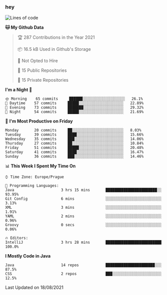 ### hey

<!--START_SECTION:waka-->
![Lines of code](https://img.shields.io/badge/From%20Hello%20World%20I%27ve%20Written-108575%20lines%20of%20code-blue)

**🐱 My Github Data** 

> 🏆 287 Contributions in the Year 2021
 > 
> 📦 16.5 kB Used in Github's Storage 
 > 
> 🚫 Not Opted to Hire
 > 
> 📜 15 Public Repositories 
 > 
> 🔑 15 Private Repositories  
 > 
**I'm a Night 🦉** 

```text
🌞 Morning    65 commits     ██████░░░░░░░░░░░░░░░░░░░   26.1% 
🌆 Daytime    57 commits     █████░░░░░░░░░░░░░░░░░░░░   22.89% 
🌃 Evening    73 commits     ███████░░░░░░░░░░░░░░░░░░   29.32% 
🌙 Night      54 commits     █████░░░░░░░░░░░░░░░░░░░░   21.69%

```
📅 **I'm Most Productive on Friday** 

```text
Monday       20 commits     ██░░░░░░░░░░░░░░░░░░░░░░░   8.03% 
Tuesday      39 commits     ████░░░░░░░░░░░░░░░░░░░░░   15.66% 
Wednesday    35 commits     ███░░░░░░░░░░░░░░░░░░░░░░   14.06% 
Thursday     27 commits     ██░░░░░░░░░░░░░░░░░░░░░░░   10.84% 
Friday       51 commits     █████░░░░░░░░░░░░░░░░░░░░   20.48% 
Saturday     41 commits     ████░░░░░░░░░░░░░░░░░░░░░   16.47% 
Sunday       36 commits     ███░░░░░░░░░░░░░░░░░░░░░░   14.46%

```


📊 **This Week I Spent My Time On** 

```text
⌚︎ Time Zone: Europe/Prague

💬 Programming Languages: 
Java                     3 hrs 15 mins       ███████████████████████░░   93.95% 
Git Config               6 mins              ░░░░░░░░░░░░░░░░░░░░░░░░░   3.13% 
XML                      3 mins              ░░░░░░░░░░░░░░░░░░░░░░░░░   1.91% 
YAML                     2 mins              ░░░░░░░░░░░░░░░░░░░░░░░░░   0.96% 
Groovy                   0 secs              ░░░░░░░░░░░░░░░░░░░░░░░░░   0.06%

🔥 Editors: 
IntelliJ                 3 hrs 28 mins       █████████████████████████   100.0%

```

**I Mostly Code in Java** 

```text
Java                     14 repos            ██████████████████████░░░   87.5% 
CSS                      2 repos             ███░░░░░░░░░░░░░░░░░░░░░░   12.5%

```



 Last Updated on 18/08/2021
<!--END_SECTION:waka-->
